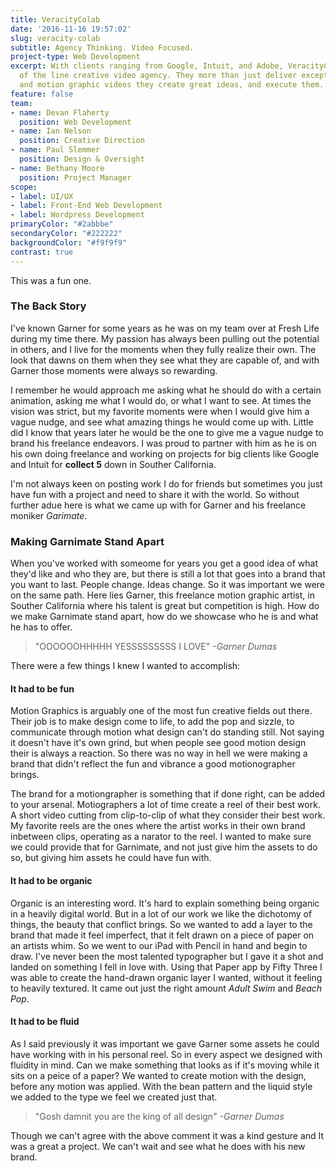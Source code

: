 ```yaml
---
title: VeracityColab
date: '2016-11-16 19:57:02'
slug: veracity-colab
subtitle: Agency Thinking. Video Focused.
project-type: Web Development
excerpt: With clients ranging from Google, Intuit, and Adobe, VeracityColab is a top
  of the line creative video agency. They more than just deliver exceptional live-action
  and motion graphic videos they create great ideas, and execute them.
feature: false
team:
- name: Devan Flaherty
  position: Web Development
- name: Ian Nelson
  position: Creative Direction
- name: Paul Slemmer
  position: Design & Oversight
- name: Bethany Moore
  position: Project Manager
scope:
- label: UI/UX
- label: Front-End Web Development
- label: Wordpress Development
primaryColor: "#2abbbe"
secondaryColor: "#222222"
backgroundColor: "#f9f9f9"
contrast: true
---
```


This was a fun one.

### The Back Story

I've known Garner for some years as he was on my team over at Fresh Life during my time there. My passion has always been pulling out the potential in others, and I live for the moments when they fully realize their own. The look that dawns on them when they see what they are capable of, and with Garner those moments were always so rewarding.

I remember he would approach me asking what he should do with a certain animation, asking me what I would do, or what I want to see. At times the vision was strict, but my favorite moments were when I would give him a vague nudge, and see what amazing things he would come up with. Little did I know that years later he would be the one to give me a vague nudge to brand his freelance endeavors. I was proud to partner with him as he is on his own doing freelance and working on projects for big clients like Google and Intuit for **collect 5** down in Souther California.

I'm not always keen on posting work I do for friends but sometimes you just have fun with a project and need to share it with the world. So without further adue here is what we came up with for Garner and his freelance moniker *Garimate*.

### Making Garnimate Stand Apart

When you've worked with someome for years you get a good idea of what they'd like and who they are, but there is still a lot that goes into a brand that you want to last. People change. Ideas change. So it was important we were on the same path. Here lies Garner, this freelance motion graphic artist, in Souther California where his talent is great but competition is high. How do we make Garnimate stand apart, how do we showcase who he is and what he has to offer.

> "OOOOOOHHHHH YESSSSSSSSS I LOVE"
> *-Garner Dumas*

There were a few things I knew I wanted to accomplish:

####  It had to be fun
Motion Graphics is arguably one of the most fun creative fields out there. Their job is to make design come to life, to add the pop and sizzle, to communicate through motion what design can't do standing still. Not saying it doesn't have it's own grind, but when people see good motion design their is always a reaction. So there was no way in hell we were making a brand that didn't reflect the fun and vibrance a good motionographer brings.

The brand for a motiongrapher is something that if done right, can be added to your arsenal. Motiographers a lot of time create a reel of their best work. A short video cutting from clip-to-clip of what they consider their best work. My favorite reels are the ones where the artist works in their own brand inbetween clips, operating as a narator to the reel. I wanted to make sure we could provide that for Garnimate, and not just give him the assets to do so, but giving him assets he could have fun with.

#### It had to be organic
Organic is an interesting word. It's hard to explain something being organic in a heavily digital world. But in a lot of our work we like the dichotomy of things, the beauty that conflict brings. So we wanted to add a layer to the brand that made it feel imperfect, that it felt drawn on a piece of paper on an artists whim. So we went to our iPad with Pencil in hand and begin to draw. I've never been the most talented typographer but I gave it a shot and landed on something I fell in love with. Using that Paper app by Fifty Three I was able to create the hand-drawn organic layer I wanted, without it feeling to heavily textured. It came out just the right amount *Adult Swim* and *Beach Pop*.

#### It had to be fluid
As I said previously it was important we gave Garner some assets he could have working with in his personal reel. So in every aspect we designed with fluidity in mind. Can we make something that looks as if it's moving while it sits on a peice of a paper? We wanted to create motion with the design, before any motion was applied. With the bean pattern and the liquid style we added to the type we feel we created just that.

> "Gosh damnit you are the king of all design"
> *-Garner Dumas*

Though we can't agree with the above comment it was a kind gesture and It was a great a project. We can't wait and see what he does with his new brand.
